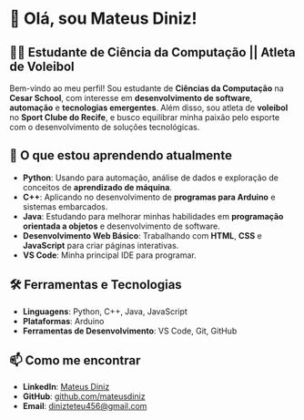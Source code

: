 # 👋 Olá, sou Mateus Diniz!

## 👨‍💻 Estudante de Ciência da Computação || Atleta de Voleibol

Bem-vindo ao meu perfil! Sou estudante de **Ciências da Computação** na **Cesar School**, com interesse em **desenvolvimento de software**, **automação** e **tecnologias emergentes**. Além disso, sou atleta de **voleibol** no **Sport Clube do Recife**, e busco equilibrar minha paixão pelo esporte com o desenvolvimento de soluções tecnológicas.

## 🚀 O que estou aprendendo atualmente
- **Python**: Usando para automação, análise de dados e exploração de conceitos de **aprendizado de máquina**.
- **C++**: Aplicando no desenvolvimento de **programas para Arduino** e sistemas embarcados.
- **Java**: Estudando para melhorar minhas habilidades em **programação orientada a objetos** e desenvolvimento de software.
- **Desenvolvimento Web Básico**: Trabalhando com **HTML**, **CSS** e **JavaScript** para criar páginas interativas.
- **VS Code**: Minha principal IDE para programar.

## 🛠️ Ferramentas e Tecnologias
- **Linguagens**: Python, C++, Java, JavaScript
- **Plataformas**: Arduino
- **Ferramentas de Desenvolvimento**: VS Code, Git, GitHub



## 📫 Como me encontrar
- **LinkedIn**: [Mateus Diniz](https://www.linkedin.com/in/mateusdinizz/)
- **GitHub**: [github.com/mateusdiniz](https://github.com/mateusdinizz)
- **Email**: dinizteteu456@gmail.com
